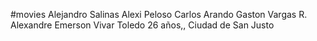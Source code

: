 #movies 
Alejandro Salinas
Alexi Peloso
Carlos Arando
Gaston Vargas
R. Alexandre Emerson Vivar Toledo 26 años,, Ciudad de San Justo